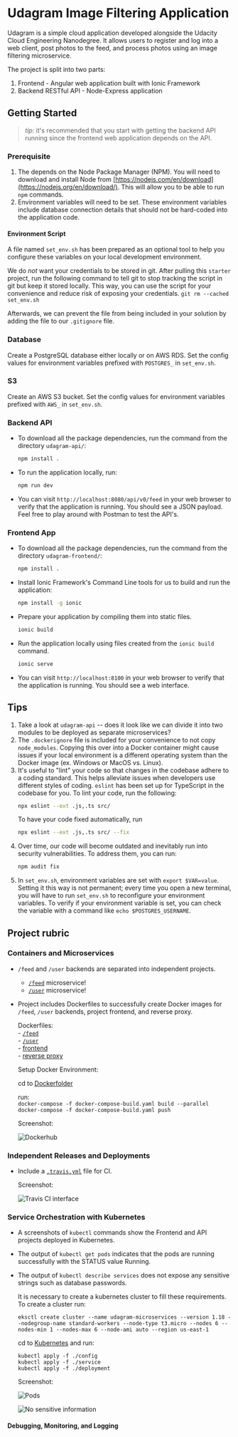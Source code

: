 # Udagram Image Filtering Application

Udagram is a simple cloud application developed alongside the Udacity Cloud Engineering Nanodegree. It allows users to register and log into a web client, post photos to the feed, and process photos using an image filtering microservice.

The project is split into two parts:
1. Frontend - Angular web application built with Ionic Framework
2. Backend RESTful API - Node-Express application

## Getting Started
> _tip_: it's recommended that you start with getting the backend API running since the frontend web application depends on the API.

### Prerequisite
1. The depends on the Node Package Manager (NPM). You will need to download and install Node from [https://nodejs.com/en/download](https://nodejs.org/en/download/). This will allow you to be able to run `npm` commands.
2. Environment variables will need to be set. These environment variables include database connection details that should not be hard-coded into the application code.
#### Environment Script
A file named `set_env.sh` has been prepared as an optional tool to help you configure these variables on your local development environment.
 
We do _not_ want your credentials to be stored in git. After pulling this `starter` project, run the following command to tell git to stop tracking the script in git but keep it stored locally. This way, you can use the script for your convenience and reduce risk of exposing your credentials.
`git rm --cached set_env.sh`

Afterwards, we can prevent the file from being included in your solution by adding the file to our `.gitignore` file.

### Database
Create a PostgreSQL database either locally or on AWS RDS. Set the config values for environment variables prefixed with `POSTGRES_` in `set_env.sh`.

### S3
Create an AWS S3 bucket. Set the config values for environment variables prefixed with `AWS_` in `set_env.sh`.

### Backend API
* To download all the package dependencies, run the command from the directory `udagram-api/`:
    ```bash
    npm install .
    ```
* To run the application locally, run:
    ```bash
    npm run dev
    ```
* You can visit `http://localhost:8080/api/v0/feed` in your web browser to verify that the application is running. You should see a JSON payload. Feel free to play around with Postman to test the API's.

### Frontend App
* To download all the package dependencies, run the command from the directory `udagram-frontend/`:
    ```bash
    npm install .
    ```
* Install Ionic Framework's Command Line tools for us to build and run the application:
    ```bash
    npm install -g ionic
    ```
* Prepare your application by compiling them into static files.
    ```bash
    ionic build
    ```
* Run the application locally using files created from the `ionic build` command.
    ```bash
    ionic serve
    ```
* You can visit `http://localhost:8100` in your web browser to verify that the application is running. You should see a web interface.

## Tips
1. Take a look at `udagram-api` -- does it look like we can divide it into two modules to be deployed as separate microservices?
2. The `.dockerignore` file is included for your convenience to not copy `node_modules`. Copying this over into a Docker container might cause issues if your local environment is a different operating system than the Docker image (ex. Windows or MacOS vs. Linux).
3. It's useful to "lint" your code so that changes in the codebase adhere to a coding standard. This helps alleviate issues when developers use different styles of coding. `eslint` has been set up for TypeScript in the codebase for you. To lint your code, run the following:
    ```bash
    npx eslint --ext .js,.ts src/
    ```
    To have your code fixed automatically, run
    ```bash
    npx eslint --ext .js,.ts src/ --fix
    ```
4. Over time, our code will become outdated and inevitably run into security vulnerabilities. To address them, you can run:
    ```bash
    npm audit fix
    ```
5. In `set_env.sh`, environment variables are set with `export $VAR=value`. Setting it this way is not permanent; every time you open a new terminal, you will have to run `set_env.sh` to reconfigure your environment variables. To verify if your environment variable is set, you can check the variable with a command like `echo $POSTGRES_USERNAME`.

## Project rubric
### Containers and Microservices
* `/feed` and `/user` backends are separated into independent projects.

   - [`/feed`](https://github.com/giovanimachado/udagram-microservices/tree/main/udagram-api-feed) microservice! <br>
   - [`/user`](https://github.com/giovanimachado/udagram-microservices/tree/main/udagram-api-user) microservice! 

* Project includes Dockerfiles to successfully create Docker images for `/feed`, `/user` backends, project frontend, and reverse proxy. 

    Dockerfiles:<br> 
      - [`/feed`](https://github.com/giovanimachado/udagram-microservices/blob/main/udagram-api-feed/Dockerfile)<br> 
      - [`/user`](https://github.com/giovanimachado/udagram-microservices/blob/main/udagram-api-user/Dockerfile)<br> 
      - [frontend](https://github.com/giovanimachado/udagram-microservices/blob/main/udagram-frontend/Dockerfile)<br>
      - [reverse proxy](https://github.com/giovanimachado/udagram-microservices/blob/main/udagram-deployment/Docker/Dockerfile)<br>
     
    Setup Docker Environment:
    
     cd to [Dockerfolder](https://github.com/giovanimachado/udagram-microservices/tree/main/udagram-deployment/Docker)
    
     run:  
      `docker-compose -f docker-compose-build.yaml build --parallel` <br>
      `docker-compose -f docker-compose-build.yaml push`
    
    Screenshot:<br>
     
     ![Dockerhub](https://github.com/giovanimachado/udagram-microservices/blob/main/screenshots/1.2-Docker-hub.PNG)
    

### Independent Releases and Deployments
* Include a [`.travis.yml`](https://github.com/giovanimachado/udagram-microservices/blob/main/.travis.yml) file for CI.

    Screenshot:<br>
     
     ![Travis CI interface](https://github.com/giovanimachado/udagram-microservices/blob/main/screenshots/2.1-Travis-CI-interface_a.PNG)

### Service Orchestration with Kubernetes
* A screenshots of `kubectl` commands show the Frontend and API projects deployed in Kubernetes.

* The output of `kubectl get pods` indicates that the pods are running successfully with the STATUS value Running.

* The output of `kubectl describe services` does not expose any sensitive strings such as database passwords.
  
  It is necessary to create a kubernetes cluster to fill these requirements. To create a cluster run:
 
  `eksctl create cluster --name udagram-microservices --version 1.18 --nodegroup-name standard-workers --node-type t3.micro --nodes 6 --nodes-min 1 --nodes-max 6 --node-ami auto --region us-east-1`
  
  cd to [Kubernetes](https://github.com/giovanimachado/udagram-microservices/tree/main/udagram-deployment/Kubernetes) and run:
  
   `kubectl apply -f ./config` <br>
   `kubectl apply -f ./service` <br>
   `kubectl apply -f ./deployment`
   
    Screenshot:<br>
     
     ![Pods](https://github.com/giovanimachado/udagram-microservices/blob/main/screenshots/3.1.1-kubectl-get-pods.PNG)
     
     ![No sensitive information](https://github.com/giovanimachado/udagram-microservices/blob/main/screenshots/3.1.2-kubectl-describe-services_a.PNG)
     
     
   

#### Debugging, Monitoring, and Logging
